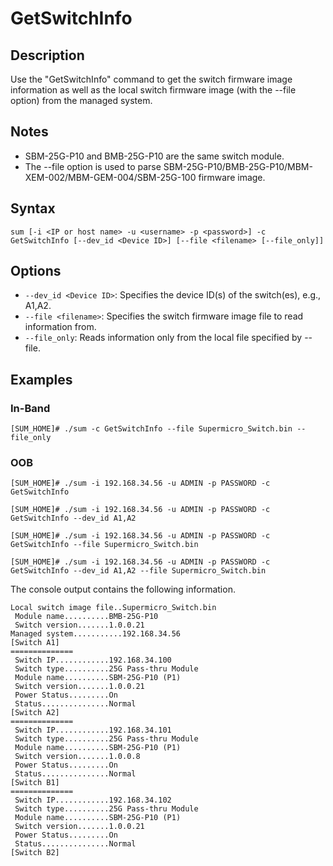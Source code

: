 # GetSwitchInfo

## Description

Use the "GetSwitchInfo" command to get the switch firmware image information as well as the local switch firmware image (with the --file option) from the managed system.

## Notes

- SBM-25G-P10 and BMB-25G-P10 are the same switch module.
- The --file option is used to parse SBM-25G-P10/BMB-25G-P10/MBM-XEM-002/MBM-GEM-004/SBM-25G-100 firmware image.

## Syntax

```
sum [-i <IP or host name> -u <username> -p <password>] -c GetSwitchInfo [--dev_id <Device ID>] [--file <filename> [--file_only]]
```

## Options

- `--dev_id <Device ID>`: Specifies the device ID(s) of the switch(es), e.g., A1,A2.
- `--file <filename>`: Specifies the switch firmware image file to read information from.
- `--file_only`: Reads information only from the local file specified by --file.

## Examples

### In-Band
```
[SUM_HOME]# ./sum -c GetSwitchInfo --file Supermicro_Switch.bin --file_only
```

### OOB
```
[SUM_HOME]# ./sum -i 192.168.34.56 -u ADMIN -p PASSWORD -c GetSwitchInfo
```

```
[SUM_HOME]# ./sum -i 192.168.34.56 -u ADMIN -p PASSWORD -c GetSwitchInfo --dev_id A1,A2
```

```
[SUM_HOME]# ./sum -i 192.168.34.56 -u ADMIN -p PASSWORD -c GetSwitchInfo --file Supermicro_Switch.bin
```

```
[SUM_HOME]# ./sum -i 192.168.34.56 -u ADMIN -p PASSWORD -c GetSwitchInfo --dev_id A1,A2 --file Supermicro_Switch.bin
```

The console output contains the following information.

```
Local switch image file..Supermicro_Switch.bin
 Module name..........BMB-25G-P10
 Switch version.......1.0.0.21
Managed system...........192.168.34.56
[Switch A1]
==============
 Switch IP............192.168.34.100
 Switch type..........25G Pass-thru Module
 Module name..........SBM-25G-P10 (P1)
 Switch version.......1.0.0.21
 Power Status.........On
 Status...............Normal
[Switch A2]
==============
 Switch IP............192.168.34.101
 Switch type..........25G Pass-thru Module
 Module name..........SBM-25G-P10 (P1)
 Switch version.......1.0.0.8
 Power Status.........On
 Status...............Normal
[Switch B1]
==============
 Switch IP............192.168.34.102
 Switch type..........25G Pass-thru Module
 Module name..........SBM-25G-P10 (P1)
 Switch version.......1.0.0.21
 Power Status.........On
 Status...............Normal
[Switch B2]
```
